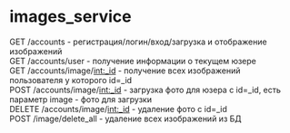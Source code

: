 # images_service
GET /accounts - регистрация/логин/вход/загрузка и отображение изображений  
GET /accounts/user - получение информации о текущем юзере  
GET /accounts/image/<int:_id> - получение всех изображений пользователя у которого id=_id  
POST /accounts/image/<int:_id> - загрузка фото для юзера с id=_id, есть параметр image - фото для загрузки  
DELETE /accounts/image/<int:_id> - удаление фото с id=_id  
POST /image/delete_all - удаление всех изображений из БД  
